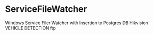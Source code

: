 # ServiceFileWatcher
Windows Service Filer Watcher with Insertion to Postgres DB
Hikvision VEHICLE DETECTION ftp
